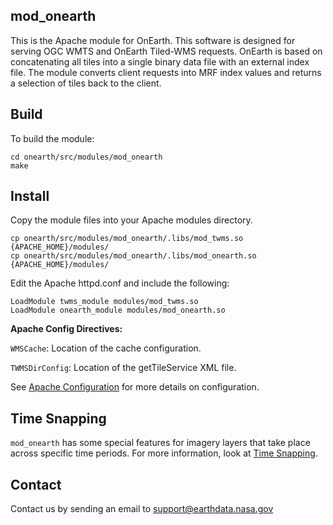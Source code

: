 ## mod_onearth

This is the Apache module for OnEarth.  This software is designed for serving OGC WMTS and OnEarth Tiled-WMS requests.  OnEarth is based on concatenating all tiles into a single binary data file with an external index file.  The module converts client requests into MRF index values and returns a selection of tiles back to the client.

## Build

To build the module:

```Shell
cd onearth/src/modules/mod_onearth
make
```

## Install

Copy the module files into your Apache modules directory.

```Shell
cp onearth/src/modules/mod_onearth/.libs/mod_twms.so {APACHE_HOME}/modules/
cp onearth/src/modules/mod_onearth/.libs/mod_onearth.so {APACHE_HOME}/modules/
```

Edit the Apache httpd.conf and include the following:

```Shell
LoadModule twms_module modules/mod_twms.so
LoadModule onearth_module modules/mod_onearth.so
```

**Apache Config Directives:**

`WMSCache`: Location of the cache configuration.

`TWMSDirConfig`: Location of the getTileService XML file.

See [Apache Configuration](../../../doc/config_apache.md) for more details on configuration.

## Time Snapping

`mod_onearth` has some special features for imagery layers that take place across specific time periods. For more information, look at [Time Snapping](TIME_SNAPPING.md).

## Contact

Contact us by sending an email to
[support@earthdata.nasa.gov](mailto:support@earthdata.nasa.gov)
